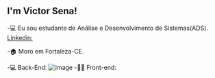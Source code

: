 ## I'm Victor Sena!
-💻 Eu sou estudante de Análise e Desenvolvimento de Sistemas(ADS). <a href="https://www.linkedin.com/in/victor-sena-b39283291/"> Linkedin: </a>

-🏠 Moro em Fortaleza-CE.

-💻 Back-End:
![image](https://img.shields.io/badge/Python-FFD43B?style=for-the-badge&logo=python&logoColor=darkgreen)
-👨‍💻 Front-end:
